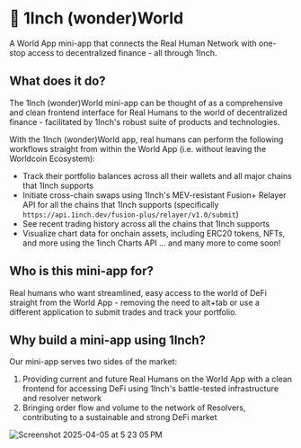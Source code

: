 # 🧯 1Inch (wonder)World
A World App mini-app that connects the Real Human Network with one-stop access to decentralized finance - all through 1Inch. 

## What does it do?
The 1Inch (wonder)World mini-app can be thought of as a comprehensive and clean frontend interface for Real Humans to the world of decentralized finance - facilitated by 1Inch's robust suite of products and technologies. 

With the 1Inch (wonder)World app, real humans can perform the following workflows straight from within the World App (i.e. without leaving the Worldcoin Ecosystem):
- Track their portfolio balances across all their wallets and all major chains that 1Inch supports
- Initiate cross-chain swaps using 1Inch's MEV-resistant Fusion+ Relayer API for all the chains that 1Inch supports (specifically `
https://api.1inch.dev/fusion-plus/relayer/v1.0/submit`)
- See recent trading history across all the chains that 1Inch supports
- Visualize chart data for onchain assets, including ERC20 tokens, NFTs, and more using the 1inch Charts API
... and many more to come soon!

## Who is this mini-app for?
Real humans who want streamlined, easy access to the world of DeFi straight from the World App - removing the need to alt+tab or use a different application to submit trades and track your portfolio.

## Why build a mini-app using 1Inch?
Our mini-app serves two sides of the market:
1. Providing current and future Real Humans on the World App with a clean frontend for accessing DeFi using 1Inch's battle-tested infrastructure and resolver network
2. Bringing order flow and volume to the network of Resolvers, contributing to a sustainable and strong DeFi market

![Screenshot 2025-04-05 at 5 23 05 PM](https://github.com/user-attachments/assets/02f5923a-a4b5-486d-83ca-c80fcd7f4658)




